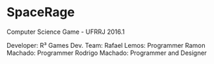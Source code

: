 # SpaceRage
Computer Science Game - UFRRJ 2016.1

Developer: R³ Games
Dev. Team:
  Rafael Lemos: Programmer
  Ramon Machado: Programmer
  Rodrigo Machado: Programmer and Designer
